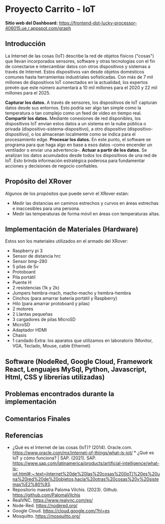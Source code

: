 # Proyecto Carrito - IoT

**Sitio web del Dashboard:** https://frontend-dot-lucky-processor-406015.ue.r.appspot.com/graph

## Introducción
La Internet de las cosas (IoT) describe la red de objetos físicos ("cosas") que llevan incorporados sensores, software y otras tecnologías con el fin de conectarse e intercambiar datos con otros dispositivos y sistemas a través de Internet. Estos dispositivos van desde objetos domésticos comunes hasta herramientas industriales sofisticadas. Con más de 7 mil millones de dispositivos IoT conectados en la actualidad, los expertos prevén que este número aumentará a 10 mil millones para el 2020 y 22 mil millones para el 2025. 

**Capturar los datos.** A través de sensores, los dispositivos de IoT capturan datos desde sus entornos. Esto podría ser algo tan simple como la temperatura o tan complejo como un feed de video en tiempo real.
**Compartir los datos.** Mediante conexiones de red disponibles, los dispositivos IoT envían estos datos a un sistema en la nube pública o privada (dispositivo-sistema-dispositivo), a otro dispositivo (dispositivo-dispositivo), o los almacenan localmente como se indica para el procesamiento edge.
**Procesar los datos.** En este punto, el software se programa para que haga algo en base a esos datos –como encender un ventilador o enviar una advertencia–.
**Actuar a partir de los datos.** Se analizan los datos acumulados desde todos los dispositivos de una red de IoT. Esto brinda información estratégica poderosa para fundamentar acciones y decisiones de negocio confiables.


## Propósito del XRover
Algunos de los propósitos que puede servir el XRover están:
* Medir las distancias en caminos estrechos y curvos en áreas estrechas e inaccesibles para una persona.
* Medir las temperaturas de forma móvil en áreas con temperaturas altas.

## Implementación de Materiales (Hardware)
Estos son los materiales utilizados en el armado del XRover:
* Raspberry pi 3
* Sensor de distancia hrc
* Sensor bmp-280
* 5 pilas de 5v
* Protoboard
* Pila portátil
* Puente H
* 2 resistencias (1k y 2k)
* Jumpers hembra-mach, macho-macho y hembra-hembra
* Cinchos (para amarrar batería portátil y Raspberry)
* Hilo (para amarrar protoboard y pilas)
* 2 motores
* 2 Llantas pequeñas
* 3 cargadores de pilas MicroSD
* MicroSD
* Adaptador HDMI
* Chasis
* 1 candado
Extra: los aparatos que utilizamos en laboratorio (Monitor, VGA, Teclado, Mouse, cable Ethernet)


## Software (NodeRed, Google Cloud, Framework React, Lenguajes MySql, Python, Javascript, Html, CSS y librerías utilizadas)

## Problemas encontrados durante la implementación

## Comentarios Finales

## Referencias
* ¿Qué es el Internet de las cosas (IoT)? (2014). Oracle.com. https://www.oracle.com/mx/internet-of-things/what-is-iot/
*‌ ¿Qué es IoT y cómo funciona? | SAP. (2021). SAP. https://www.sap.com/latinamerica/products/artificial-intelligence/what-is-iot.html#:~:text=Internet%20de%20las%20cosas%20(IoT)%20es%20una%20red%20de%20objetos,hacia%20otras%20cosas%20y%20sistemas%E2%80%93.
* Repositorio maestra Paloma Vilchis. (2023). Github. https://github.com/PalomaVilchis
* RealVNC. https://www.realvnc.com/es/
* Node-Red. https://nodered.org/
* Google Cloud. https://cloud.google.com/?hl=es
* Mosquitto. https://mosquitto.org/
